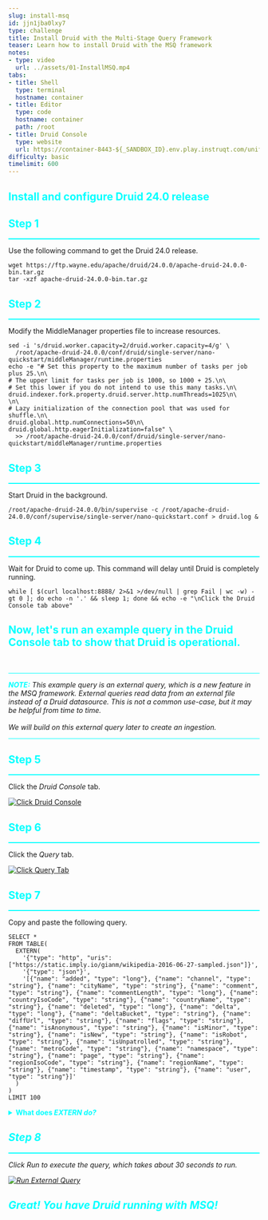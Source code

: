 ```yaml
---
slug: install-msq
id: jjn1jba0lxy7
type: challenge
title: Install Druid with the Multi-Stage Query Framework
teaser: Learn how to install Druid with the MSQ framework
notes:
- type: video
  url: ../assets/01-InstallMSQ.mp4
tabs:
- title: Shell
  type: terminal
  hostname: container
- title: Editor
  type: code
  hostname: container
  path: /root
- title: Druid Console
  type: website
  url: https://container-8443-${_SANDBOX_ID}.env.play.instruqt.com/unified-console.html
difficulty: basic
timelimit: 600
---
```

<h2 style="color:cyan">Install and configure Druid 24.0 release</h2>

<h2 style="color:cyan">Step 1</h2><hr style="color:cyan;background-color:cyan;height:2px">

Use the following command to get the Druid 24.0 release.

```
wget https://ftp.wayne.edu/apache/druid/24.0.0/apache-druid-24.0.0-bin.tar.gz
tar -xzf apache-druid-24.0.0-bin.tar.gz
```

<h2 style="color:cyan">Step 2</h2><hr style="color:cyan;background-color:cyan;height:2px">

Modify the MiddleManager properties file to increase resources.

```
sed -i 's/druid.worker.capacity=2/druid.worker.capacity=4/g' \
  /root/apache-druid-24.0.0/conf/druid/single-server/nano-quickstart/middleManager/runtime.properties
echo -e "# Set this property to the maximum number of tasks per job plus 25.\n\
# The upper limit for tasks per job is 1000, so 1000 + 25.\n\
# Set this lower if you do not intend to use this many tasks.\n\
druid.indexer.fork.property.druid.server.http.numThreads=1025\n\
\n\
# Lazy initialization of the connection pool that was used for shuffle.\n\
druid.global.http.numConnections=50\n\
druid.global.http.eagerInitialization=false" \
  >> /root/apache-druid-24.0.0/conf/druid/single-server/nano-quickstart/middleManager/runtime.properties
```

<h2 style="color:cyan">Step 3</h2><hr style="color:cyan;background-color:cyan;height:2px">

Start Druid in the background.

```
/root/apache-druid-24.0.0/bin/supervise -c /root/apache-druid-24.0.0/conf/supervise/single-server/nano-quickstart.conf > druid.log &
```

<h2 style="color:cyan">Step 4</h2><hr style="color:cyan;background-color:cyan;height:2px">

Wait for Druid to come up.
This command will delay until Druid is completely running.

```
while [ $(curl localhost:8888/ 2>&1 >/dev/null | grep Fail | wc -w) -gt 0 ]; do echo -n '.' && sleep 1; done && echo -e "\nClick the Druid Console tab above"
```

<h2 style="color:cyan">Now, let's run an example query in the Druid Console tab to show that Druid is operational.</h2>
<br>
<hr style="background-color:cyan">
<p><span style="color:cyan"><strong><em>NOTE:</em></strong></span> <i>This example query is an external query, which is a new feature in the MSQ framework.
External queries read data from an external file instead of a Druid datasource.
This is not a common use-case, but it may be helpful from time to time.
<br><br>
We will build on this external query later to create an ingestion.</i></p>
<hr style="background-color:cyan">

<h2 style="color:cyan">Step 5</h2><hr style="color:cyan;background-color:cyan;height:2px">

Click the _Druid Console_ tab.

<a href="#img-5">
  <img alt="Click Druid Console" src="../assets/ClickDruidConsole.png" />
</a>
<a href="#" class="lightbox" id="img-5">
  <img alt="Click Druid Console" src="../assets/ClickDruidConsole.png" />
</a>

<h2 style="color:cyan">Step 6</h2><hr style="color:cyan;background-color:cyan;height:2px">

Click the _Query_ tab.

<a href="#img-6">
  <img alt="Click Query Tab" src="../assets/ClickQueryTab.png" />
</a>
<a href="#" class="lightbox" id="img-6">
  <img alt="Click Query Tab" src="../assets/ClickQueryTab.png" />
</a>


<h2 style="color:cyan">Step 7</h2><hr style="color:cyan;background-color:cyan;height:2px">

Copy and paste the following query.

```
SELECT *
FROM TABLE(
  EXTERN(
    '{"type": "http", "uris": ["https://static.imply.io/gianm/wikipedia-2016-06-27-sampled.json"]}',
    '{"type": "json"}',
    '[{"name": "added", "type": "long"}, {"name": "channel", "type": "string"}, {"name": "cityName", "type": "string"}, {"name": "comment", "type": "string"}, {"name": "commentLength", "type": "long"}, {"name": "countryIsoCode", "type": "string"}, {"name": "countryName", "type": "string"}, {"name": "deleted", "type": "long"}, {"name": "delta", "type": "long"}, {"name": "deltaBucket", "type": "string"}, {"name": "diffUrl", "type": "string"}, {"name": "flags", "type": "string"}, {"name": "isAnonymous", "type": "string"}, {"name": "isMinor", "type": "string"}, {"name": "isNew", "type": "string"}, {"name": "isRobot", "type": "string"}, {"name": "isUnpatrolled", "type": "string"}, {"name": "metroCode", "type": "string"}, {"name": "namespace", "type": "string"}, {"name": "page", "type": "string"}, {"name": "regionIsoCode", "type": "string"}, {"name": "regionName", "type": "string"}, {"name": "timestamp", "type": "string"}, {"name": "user", "type": "string"}]'
  )
)
LIMIT 100
```

<details>
  <summary style="color:cyan"><b>What does <i>EXTERN<i/> do?</b></summary>
<hr style="background-color:cyan">
The <i>EXTERN<i/> clause tells Druid to use an external data source (such as a file) rather than a Druid table as the basis for the query.
<hr style="background-color:cyan">
</details>

<h2 style="color:cyan">Step 8</h2><hr style="color:cyan;background-color:cyan;height:2px">

Click _Run_ to execute the query, which takes about 30 seconds to run.

<a href="#img-8">
  <img alt="Run External Query" src="../assets/RunExtQuery.png" />
</a>
<a href="#" class="lightbox" id="img-8">
  <img alt="Run External Query" src="../assets/RunExtQuery.png" />
</a>

<h2 style="color:cyan">Great! You have Druid running with MSQ!</h2>


<style type="text/css" rel="stylesheet">
.lightbox { display: none; position: fixed; justify-content: center; align-items: center; z-index: 999; top: 0; left: 0; right: 0; bottom: 0; padding: 1rem; background: rgba(0, 0, 0, 0.8); }
.lightbox:target { display: flex; }
.lightbox img { max-height: 100% }
.thumbnail:hover {
    position:fixed;
    top:-25px;
    left:-35px;
    width:500px;
    height:auto;
    display:block;
    z-index:999;
}
</style>
